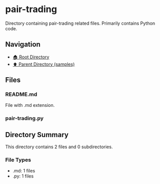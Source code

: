 # pair-trading

Directory containing pair-trading related files. Primarily contains Python code.

## Navigation

* [🏠 Root Directory](../../../README.md)
* [⬆️ Parent Directory (samples)](../README.md)

## Files

### README.md

File with .md extension.

### pair-trading.py

## Directory Summary

This directory contains 2 files and 0 subdirectories.

### File Types

* .md: 1 files
* .py: 1 files

